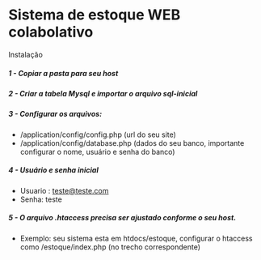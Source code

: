 # Sistema de estoque WEB colabolativo
Instalação

##### 1 - Copiar a pasta para seu host

##### 2 - Criar a tabela Mysql e importar o arquivo sql-inicial

##### 3 - Configurar os arquivos:
- /application/config/config.php (url do seu site)
-  /application/config/database.php (dados do seu banco, importante configurar o nome, usuário e senha do banco)
##### 4 - Usuário e senha inicial</p>
- Usuario : teste@teste.com 
- Senha: teste
##### 5 - O arquivo .htaccess precisa ser ajustado conforme o seu host.
- Exemplo: seu sistema esta em htdocs/estoque, configurar o htaccess como /estoque/index.php (no trecho correspondente)
